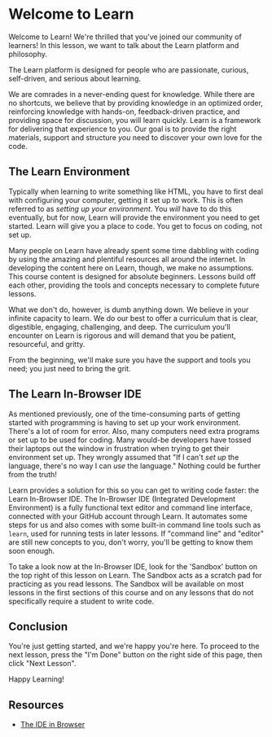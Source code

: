 # Welcome to Learn

Welcome to Learn! We're thrilled that you've joined our community of
learners! In this lesson, we want to talk about the Learn platform and
philosophy.

The Learn platform is designed for people who are passionate, curious,
self-driven, and serious about learning.

We are comrades in a never-ending quest for knowledge. While there are no
shortcuts, we believe that by providing knowledge in an optimized order,
reinforcing knowledge with hands-on, feedback-driven practice, and providing
space for discussion, you will learn quickly. Learn is a framework for
delivering that experience to you. Our goal is to provide the right materials,
support and structure _you_ need to discover your own love for the code.

## The Learn Environment

Typically when learning to write something like HTML, you have to first deal
with configuring your computer, getting it set up to work. This is often
referred to as _setting up your environment_. You _will_ have to do this
eventually, but for now, Learn will provide the environment you need to get
started. Learn will give you a place to code. You get to focus on coding, not
set up.

Many people on Learn have already spent some time dabbling with coding by using
the amazing and plentiful resources all around the internet. In developing the
content here on Learn, though, we make no assumptions. This course content is
designed for absolute beginners. Lessons build off each other, providing the
tools and concepts necessary to complete future lessons.

What we don't do, however, is dumb anything down. We believe in your infinite
capacity to learn. We do our best to offer a curriculum that is clear,
digestible, engaging, challenging, and deep. The curriculum you'll encounter on
Learn is rigorous and will demand that you be patient, resourceful, and gritty.

From the beginning, we'll make sure you have the support and tools you need;
you just need to bring the grit.

## The Learn In-Browser IDE

As mentioned previously, one of the time-consuming parts of getting started
with programming is having to set up your work environment. There's a lot of room for
error. Also, many computers need extra programs or set up to be used for
coding. Many would-be developers have tossed their laptops out the window in
frustration when trying to get their environment set up. They wrongly assumed
that "If I can't _set up_ the language, there's no way I can _use_ the language."
Nothing could be further from the truth!

Learn provides a solution for this so you can get to writing code faster: the
Learn In-Browser IDE. The In-Browser IDE (Integrated Development Environment) is
a fully functional text editor and command line interface, connected with your
GitHub account through Learn. It automates some steps for us and also comes with
some built-in command line tools such as `learn`, used for running tests in
later lessons. If "command line" and "editor" are still new concepts to you,
don't worry, you'll be getting to know them soon enough.

To take a look now at the In-Browser IDE, look for the 'Sandbox' button on the
top right of this lesson on Learn. The Sandbox acts as a scratch pad for
practicing as you read lessons. The Sandbox will be available on most lessons in
the first sections of this course and on any lessons that do not specifically
require a student to write code.

## Conclusion

You're just getting started, and we're happy you're here. To proceed to the next
lesson, press the "I'm Done" button on the right side of this page, then click
"Next Lesson".

Happy Learning!

## Resources

- [The IDE in Browser][ibide]

[ibide]: https://help.learn.co/about-learn/navigating-learn/ide-in-browser
[learn]: https://learn.co
